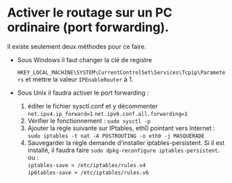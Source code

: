 # Activer le routage sur un PC ordinaire (port forwarding).
Il existe seulement deux méthodes pour ce faire.  

* Sous Windows il faut changer la clé de registre  
` HKEY_LOCAL_MACHINE\SYSTEM\CurrentControlSet\Services\Tcpip\Parameters`
et mettre la valeur `IPEnableRouter` à 1.

* Sous Unix il faudra activer le port forwarding :
  1. éditer le fichier sysctl.conf et y décommenter   
  `net.ipv4.ip_forward=1`
  `net.ipv6.conf.all.forwarding=1`
  2. Vérifier le fonctionnement : `sudo sysctl -p`
  3. Ajouter la règle suivante sur IPtables, eth0 pointant vers Internet :
  `sudo iptables -t nat -A POSTROUTING -o eth0 -j MASQUERADE`
  4. Sauvegarder la règle demande d'installer iptables-persistent.
  Si il est installé, il faudra faire `sudo dpkg-reconfigure iptables-persistent`. ou :  
  `iptables-save > /etc/iptables/rules.v4`  
  `ip6tables-save > /etc/iptables/rules.v6`
